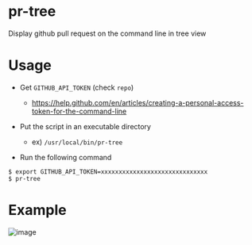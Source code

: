 # pr-tree
Display github pull request on the command line in tree view

# Usage
- Get `GITHUB_API_TOKEN` (check `repo`)
  - https://help.github.com/en/articles/creating-a-personal-access-token-for-the-command-line

- Put the script in an executable directory
  - ex) `/usr/local/bin/pr-tree`

- Run the following command
```
$ export GITHUB_API_TOKEN=xxxxxxxxxxxxxxxxxxxxxxxxxxxxxx
$ pr-tree
```

# Example

![image](https://user-images.githubusercontent.com/754962/63531828-4f46d180-c544-11e9-8a50-40ffc9a7b038.png)
